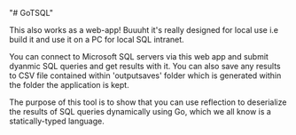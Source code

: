 "# GoTSQL" 

This also works as a web-app! Buuuht it's really designed for local use i.e build it and use it on a PC for local SQL intranet.

You can connect to Microsoft SQL servers via this web app and submit dyanmic SQL queries and get results with it.
You can also save any results to CSV file contained within 'outputsaves' folder which is generated within the folder the application is kept. 

The purpose of this tool is to show that you can use reflection to deserialize the results of SQL queries dynamically using Go, which we all know is a statically-typed language.
